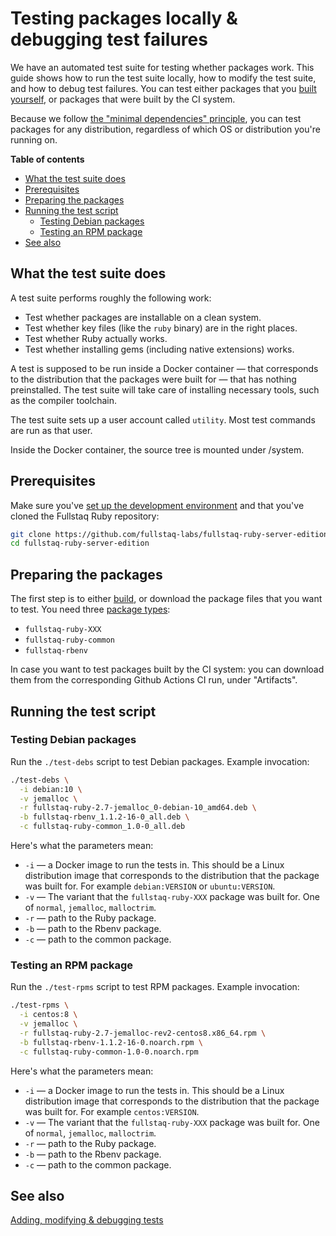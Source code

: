# Testing packages locally & debugging test failures

We have an automated test suite for testing whether packages work. This guide shows how to run the test suite locally, how to modify the test suite, and how to debug test failures. You can test either packages that you [built yourself](building-packages-locally.md), or packages that were built by the CI system.

Because we follow [the "minimal dependencies" principle](minimal-dependencies-principle.md), you can test packages for any distribution, regardless of which OS or distribution you're running on.

**Table of contents**

 * [What the test suite does](#what-the-test-suite-does)
 * [Prerequisites](#prerequisites)
 * [Preparing the packages](#preparing-the-packages)
 * [Running the test script](#running-the-test-script)
   - [Testing Debian packages](#testing-debian-packages)
   - [Testing an RPM package](#testing-an-rpm-package)
 * [See also](#see-also)

## What the test suite does

A test suite performs roughly the following work:

 * Test whether packages are installable on a clean system.
 * Test whether key files (like the `ruby` binary) are in the right places.
 * Test whether Ruby actually works.
 * Test whether installing gems (including native extensions) works.

A test is supposed to be run inside a Docker container — that corresponds to the distribution that the packages were built for — that has nothing preinstalled. The test suite will take care of installing necessary tools, such as the compiler toolchain.

The test suite sets up a user account called `utility`. Most test commands are run as that user.

Inside the Docker container, the source tree is mounted under /system.

## Prerequisites

Make sure you've [set up the development environment](dev-environment-setup.md) and that you've cloned the Fullstaq Ruby repository:

~~~bash
git clone https://github.com/fullstaq-labs/fullstaq-ruby-server-edition.git
cd fullstaq-ruby-server-edition
~~~

## Preparing the packages

The first step is to either [build](building-packages-locally.md), or download the package files that you want to test. You need three [package types](package-organization.md):

 * `fullstaq-ruby-XXX`
 * `fullstaq-ruby-common`
 * `fullstaq-rbenv`

In case you want to test packages built by the CI system: you can download them from the corresponding Github Actions CI run, under "Artifacts".

## Running the test script

### Testing Debian packages

Run the `./test-debs` script to test Debian packages. Example invocation:

~~~bash
./test-debs \
  -i debian:10 \
  -v jemalloc \
  -r fullstaq-ruby-2.7-jemalloc_0-debian-10_amd64.deb \
  -b fullstaq-rbenv_1.1.2-16-0_all.deb \
  -c fullstaq-ruby-common_1.0-0_all.deb
~~~

Here's what the parameters mean:

 * `-i` — a Docker image to run the tests in. This should be a Linux distribution image that corresponds to the distribution that the package was built for. For example `debian:VERSION` or `ubuntu:VERSION`.
 * `-v` — The variant that the `fullstaq-ruby-XXX` package was built for. One of `normal`, `jemalloc`, `malloctrim`.
 * `-r` — path to the Ruby package.
 * `-b` — path to the Rbenv package.
 * `-c` — path to the common package.

### Testing an RPM package

Run the `./test-rpms` script to test RPM packages. Example invocation:

~~~bash
./test-rpms \
  -i centos:8 \
  -v jemalloc \
  -r fullstaq-ruby-2.7-jemalloc-rev2-centos8.x86_64.rpm \
  -b fullstaq-rbenv-1.1.2-16-0.noarch.rpm \
  -c fullstaq-ruby-common-1.0-0.noarch.rpm
~~~

Here's what the parameters mean:

 * `-i` — a Docker image to run the tests in. This should be a Linux distribution image that corresponds to the distribution that the package was built for. For example `centos:VERSION`.
 * `-v` — The variant that the `fullstaq-ruby-XXX` package was built for. One of `normal`, `jemalloc`, `malloctrim`.
 * `-r` — path to the Ruby package.
 * `-b` — path to the Rbenv package.
 * `-c` — path to the common package.

## See also

[Adding, modifying & debugging tests](modifying-and-debugging-tests.md)
